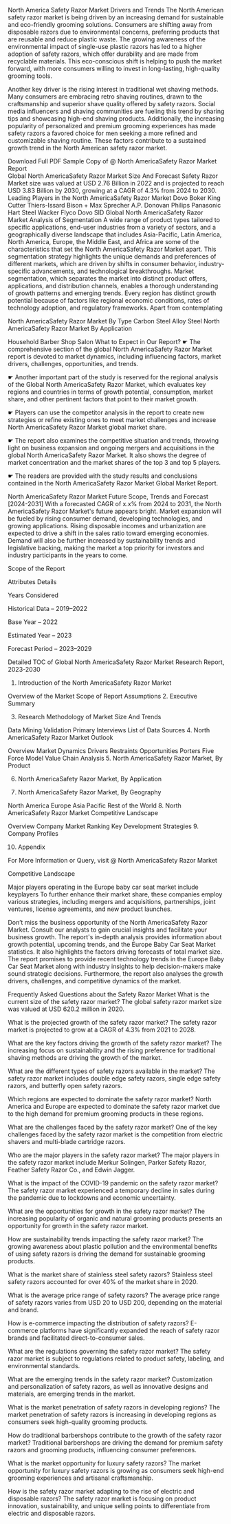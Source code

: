 North America Safety Razor Market Drivers and Trends
The North American safety razor market is being driven by an increasing demand for sustainable and eco-friendly grooming solutions. Consumers are shifting away from disposable razors due to environmental concerns, preferring products that are reusable and reduce plastic waste. The growing awareness of the environmental impact of single-use plastic razors has led to a higher adoption of safety razors, which offer durability and are made from recyclable materials. This eco-conscious shift is helping to push the market forward, with more consumers willing to invest in long-lasting, high-quality grooming tools.

Another key driver is the rising interest in traditional wet shaving methods. Many consumers are embracing retro shaving routines, drawn to the craftsmanship and superior shave quality offered by safety razors. Social media influencers and shaving communities are fueling this trend by sharing tips and showcasing high-end shaving products. Additionally, the increasing popularity of personalized and premium grooming experiences has made safety razors a favored choice for men seeking a more refined and customizable shaving routine. These factors contribute to a sustained growth trend in the North American safety razor market.

Download Full PDF Sample Copy of @ North AmericaSafety Razor Market Report  
Global North AmericaSafety Razor Market Size And Forecast
Safety Razor Market size was valued at USD 2.76 Billion in 2022 and is projected to reach USD 3.83 Billion by 2030, growing at a CAGR of 4.3% from 2024 to 2030.
Leading Players in the North AmericaSafety Razor Market
Dovo
Boker King Cutter
Thiers-Issard
Bison + Max Sprecher
A.P. Donovan
Philips
Panasonic
Hart Steel
Wacker
Flyco
Dovo
SID
Global North AmericaSafety Razor Market Analysis of Segmentation
A wide range of product types tailored to specific applications, end-user industries from a variety of sectors, and a geographically diverse landscape that includes Asia-Pacific, Latin America, North America, Europe, the Middle East, and Africa are some of the characteristics that set the North AmericaSafety Razor Market apart. This segmentation strategy highlights the unique demands and preferences of different markets, which are driven by shifts in consumer behavior, industry-specific advancements, and technological breakthroughs. Market segmentation, which separates the market into distinct product offers, applications, and distribution channels, enables a thorough understanding of growth patterns and emerging trends. Every region has distinct growth potential because of factors like regional economic conditions, rates of technology adoption, and regulatory frameworks. Apart from contemplating

North AmericaSafety Razor Market By Type
Carbon Steel
Alloy Steel
North AmericaSafety Razor Market By Application

Household
Barber Shop
Salon
What to Expect in Our Report?
☛ The comprehensive section of the global North AmericaSafety Razor Market report is devoted to market dynamics, including influencing factors, market drivers, challenges, opportunities, and trends.

☛ Another important part of the study is reserved for the regional analysis of the Global North AmericaSafety Razor Market, which evaluates key regions and countries in terms of growth potential, consumption, market share, and other pertinent factors that point to their market growth.

☛ Players can use the competitor analysis in the report to create new strategies or refine existing ones to meet market challenges and increase North AmericaSafety Razor Market global market share.

☛ The report also examines the competitive situation and trends, throwing light on business expansion and ongoing mergers and acquisitions in the global North AmericaSafety Razor Market. It also shows the degree of market concentration and the market shares of the top 3 and top 5 players.

☛ The readers are provided with the study results and conclusions contained in the North AmericaSafety Razor Market Global Market Report.

North AmericaSafety Razor Market Future Scope, Trends and Forecast [2024-2031]
With a forecasted CAGR of x.x% from 2024 to 2031, the North AmericaSafety Razor Market's future appears bright. Market expansion will be fueled by rising consumer demand, developing technologies, and growing applications. Rising disposable incomes and urbanization are expected to drive a shift in the sales ratio toward emerging economies. Demand will also be further increased by sustainability trends and legislative backing, making the market a top priority for investors and industry participants in the years to come.

Scope of the Report

Attributes Details

Years Considered

Historical Data – 2019–2022

Base Year – 2022

Estimated Year – 2023

Forecast Period – 2023–2029

Detailed TOC of Global North AmericaSafety Razor Market Research Report, 2023-2030
1. Introduction of the North AmericaSafety Razor Market

Overview of the Market
Scope of Report
Assumptions
2. Executive Summary

3. Research Methodology of Market Size And Trends

Data Mining
Validation
Primary Interviews
List of Data Sources
4. North AmericaSafety Razor Market Outlook

Overview
Market Dynamics
Drivers
Restraints
Opportunities
Porters Five Force Model
Value Chain Analysis
5. North AmericaSafety Razor Market, By Product

6. North AmericaSafety Razor Market, By Application

7. North AmericaSafety Razor Market, By Geography

North America
Europe
Asia Pacific
Rest of the World
8. North AmericaSafety Razor Market Competitive Landscape

Overview
Company Market Ranking
Key Development Strategies
9. Company Profiles

10. Appendix

For More Information or Query, visit @ North AmericaSafety Razor Market

Competitive Landscape

Major players operating in the Europe baby car seat market include keyplayers To further enhance their market share, these companies employ various strategies, including mergers and acquisitions, partnerships, joint ventures, license agreements, and new product launches.

Don’t miss the business opportunity of the North AmericaSafety Razor Market. Consult our analysts to gain crucial insights and facilitate your business growth.
The report's in-depth analysis provides information about growth potential, upcoming trends, and the Europe Baby Car Seat Market statistics. It also highlights the factors driving forecasts of total market size. The report promises to provide recent technology trends in the Europe Baby Car Seat Market along with industry insights to help decision-makers make sound strategic decisions. Furthermore, the report also analyses the growth drivers, challenges, and competitive dynamics of the market.

Frequently Asked Questions about the Safety Razor Market
What is the current size of the safety razor market?
The global safety razor market size was valued at USD 620.2 million in 2020.

What is the projected growth of the safety razor market?
The safety razor market is projected to grow at a CAGR of 4.3% from 2021 to 2028.

What are the key factors driving the growth of the safety razor market?
The increasing focus on sustainability and the rising preference for traditional shaving methods are driving the growth of the market.

What are the different types of safety razors available in the market?
The safety razor market includes double edge safety razors, single edge safety razors, and butterfly open safety razors.

Which regions are expected to dominate the safety razor market?
North America and Europe are expected to dominate the safety razor market due to the high demand for premium grooming products in these regions.

What are the challenges faced by the safety razor market?
One of the key challenges faced by the safety razor market is the competition from electric shavers and multi-blade cartridge razors.

Who are the major players in the safety razor market?
The major players in the safety razor market include Merkur Solingen, Parker Safety Razor, Feather Safety Razor Co., and Edwin Jagger.

What is the impact of the COVID-19 pandemic on the safety razor market?
The safety razor market experienced a temporary decline in sales during the pandemic due to lockdowns and economic uncertainty.

What are the opportunities for growth in the safety razor market?
The increasing popularity of organic and natural grooming products presents an opportunity for growth in the safety razor market.

How are sustainability trends impacting the safety razor market?
The growing awareness about plastic pollution and the environmental benefits of using safety razors is driving the demand for sustainable grooming products.

What is the market share of stainless steel safety razors?
Stainless steel safety razors accounted for over 40% of the market share in 2020.

What is the average price range of safety razors?
The average price range of safety razors varies from USD 20 to USD 200, depending on the material and brand.

How is e-commerce impacting the distribution of safety razors?
E-commerce platforms have significantly expanded the reach of safety razor brands and facilitated direct-to-consumer sales.

What are the regulations governing the safety razor market?
The safety razor market is subject to regulations related to product safety, labeling, and environmental standards.

What are the emerging trends in the safety razor market?
Customization and personalization of safety razors, as well as innovative designs and materials, are emerging trends in the market.

What is the market penetration of safety razors in developing regions?
The market penetration of safety razors is increasing in developing regions as consumers seek high-quality grooming products.

How do traditional barbershops contribute to the growth of the safety razor market?
Traditional barbershops are driving the demand for premium safety razors and grooming products, influencing consumer preferences.

What is the market opportunity for luxury safety razors?
The market opportunity for luxury safety razors is growing as consumers seek high-end grooming experiences and artisanal craftsmanship.

How is the safety razor market adapting to the rise of electric and disposable razors?
The safety razor market is focusing on product innovation, sustainability, and unique selling points to differentiate from electric and disposable razors.
